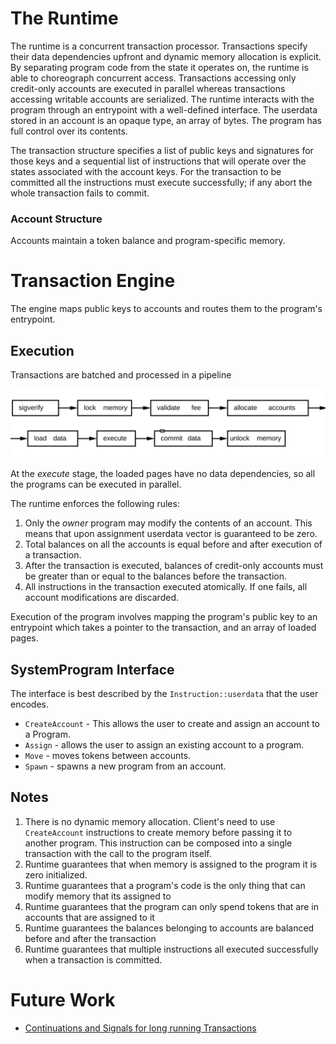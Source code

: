 # The Runtime

The runtime is a concurrent transaction processor. Transactions specify their
data dependencies upfront and dynamic memory allocation is explicit. By
separating program code from the state it operates on, the runtime is able to
choreograph concurrent access. Transactions accessing only credit-only
accounts are executed in parallel whereas transactions accessing writable
accounts are serialized.  The runtime interacts with the program through an
entrypoint with a well-defined interface.  The userdata stored in an account is
an opaque type, an array of bytes. The program has full control over its
contents.

The transaction structure specifies a list of public keys and signatures for
those keys and a sequential list of instructions that will operate over the
states associated with the account keys.  For the transaction to be committed
all the instructions must execute successfully; if any abort the whole
transaction fails to commit.

### Account Structure

Accounts maintain a token balance and program-specific memory.

# Transaction Engine

The engine maps public keys to accounts and routes them to the program's
entrypoint.

## Execution

Transactions are batched and processed in a pipeline

<img alt="Runtime pipeline" src="img/runtime.svg" class="center"/>

At the *execute* stage, the loaded pages have no data dependencies, so all the
programs can be executed in parallel.

The runtime enforces the following rules:

1. Only the *owner* program may modify the contents of an account.  This means
   that upon assignment userdata vector is guaranteed to be zero.
2. Total balances on all the accounts is equal before and after execution of a
   transaction.
3. After the transaction is executed, balances of credit-only accounts must be
   greater than or equal to the balances before the transaction.
4. All instructions in the transaction executed atomically. If one fails, all
   account modifications are discarded.

Execution of the program involves mapping the program's public key to an
entrypoint which takes a pointer to the transaction, and an array of loaded
pages.

## SystemProgram Interface

The interface is best described by the `Instruction::userdata` that the user
encodes.

* `CreateAccount` - This allows the user to create and assign an account to a
  Program.
* `Assign` - allows the user to assign an existing account to a program.
* `Move`  - moves tokens between accounts.
* `Spawn` - spawns a new program from an account.

## Notes

1. There is no dynamic memory allocation.  Client's need to use `CreateAccount`
instructions to create memory before passing it to another program.  This
instruction can be composed into a single transaction with the call to the
program itself.
2. Runtime guarantees that when memory is assigned to the program it is zero
initialized.
3. Runtime guarantees that a program's code is the only thing that can modify
memory that its assigned to
4. Runtime guarantees that the program can only spend tokens that are in
accounts that are assigned to it
5. Runtime guarantees the balances belonging to accounts are balanced before
and after the transaction
6. Runtime guarantees that multiple instructions all executed successfully when
a transaction is committed.

# Future Work

* [Continuations and Signals for long running
  Transactions](https://github.com/solana-labs/solana/issues/1485)
